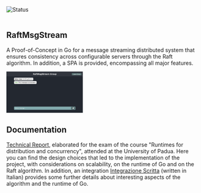 <div align="left">
  <img src="https://img.shields.io/badge/Project%20Status-Completed-brightgreen" alt="Status">
</div>
<br>

## RaftMsgStream
A Proof-of-Concept in Go for a message streaming distributed system that ensures consistency across configurable servers through the Raft algorithm.
In addition, a SPA is provided, encompassing all major features.

<img src="./screenshots/screenshot.png" alt="Screenshot of RaftMsgStream SPA" width="200"/>

## Documentation
[Technical Report](https://github.com/GianlucaBresolin/RaftMsgStream/blob/main/TechnicalReport.pdf), elaborated for the exam of the course "Runtimes for distribution and concurrency", attended at the University of Padua. Here you can find the design choices that led to the implementation of the project, with considerations on scalability, on the runtime of Go and on the Raft algorithm. 
In addition, an integration [Integrazione Scritta](https://github.com/GianlucaBresolin/RaftMsgStream/blob/main/IntegrazioneScritta.pdf) (written in Italian) provides some further details about interesting aspects of the algorithm and the runtime of Go.
